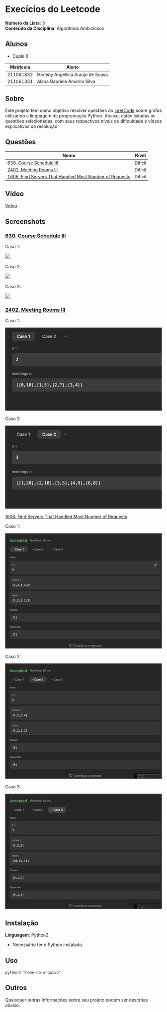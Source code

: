 # Execícios do Leetcode

**Número da Lista**: 3<br>
**Conteúdo da Disciplina**: Algoritmos Ambiciosos<br>

## Alunos

- Dupla 6

| Matrícula | Aluno                             |
| --------- | --------------------------------- |
| 211061832 | Harleny Angéllica Araújo de Sousa |
| 211061331 | Alana Gabriele Amorim Silva       |

## Sobre

Este projeto tem como objetivo resolver questões do [LeetCode](https://leetcode.com/problemset/?search=graph&page=1&sorting=W3t9XQ%3D%3D) sobre grafos utilizando a linguagem de programação Python. Abaixo, estão listadas as questões selecionadas, com seus respectivos níveis de dificuldade e vídeos explicativos da resolução.

## Questões

| Nome                                                                                                                                        | Nível   |
| ------------------------------------------------------------------------------------------------------------------------------------------- | ------- |
| [630. Course Schedule III](https://leetcode.com/problems/course-schedule-iii/)                                                              | Difícil |
| [2402. Meeting Rooms III](https://leetcode.com/problems/meeting-rooms-iii/)                                                                 | Difícil |
| [1606. Find Servers That Handled Most Number of Requests](https://leetcode.com/problems/find-servers-that-handled-most-number-of-requests/) | Difícil |

## Vídeo

[Vídeo](https://youtu.be/LO1i9c0drQU)

## Screenshots

### [630. Course Schedule III](https://leetcode.com/problems/course-schedule-iii/)

Caso 1:

![](https://github.com/user-attachments/assets/60b26739-9721-4e07-b707-86588ce22c33)<br>

Caso 2:

![](https://github.com/user-attachments/assets/389f5993-f8c3-4f33-b5a4-81360f75c0fb)<br>

Caso 3:

![](https://github.com/user-attachments/assets/a6a3681d-5789-4c40-8d17-3773358cb179)<br>

### [2402. Meeting Rooms III](https://leetcode.com/problems/meeting-rooms-iii/)

Caso 1:

![](./images/1.png)<br>

Caso 2:

![](./images/2.png)<br>

[1606. Find Servers That Handled Most Number of Requests](https://leetcode.com/problems/find-servers-that-handled-most-number-of-requests/)

Caso 1:

![](./images/3.png)<br>

Caso 2:

![](./images/4.png)<br>

Caso 3:

![](./images/5.png)<br>

## Instalação

**Linguagem**: Python3 <br>

- Necessário ter o Python instalado.

## Uso

```
python3 "nome-do-arquivo"
```

## Outros

Quaisquer outras informações sobre seu projeto podem ser descritas abaixo.

